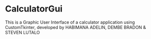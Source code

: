 # CalculatorGui
This is a Graphic User Interface of a calculator application using CustomTkinter, developed by HABIMANA ADELIN, DEMBE BRADON &amp; STEVEN LUTALO
